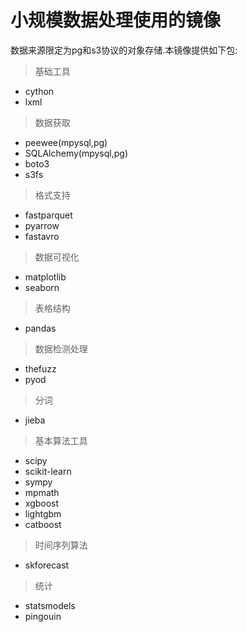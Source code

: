 # 小规模数据处理使用的镜像

数据来源限定为pg和s3协议的对象存储.本镜像提供如下包:

>基础工具

+ cython
+ lxml

> 数据获取

+ peewee(mpysql,pg)
+ SQLAlchemy(mpysql,pg)
+ boto3
+ s3fs

> 格式支持

+ fastparquet
+ pyarrow
+ fastavro

> 数据可视化

+ matplotlib
+ seaborn

> 表格结构

+ pandas

> 数据检测处理

+ thefuzz
+ pyod

> 分词

+ jieba

> 基本算法工具

+ scipy
+ scikit-learn
+ sympy
+ mpmath
+ xgboost
+ lightgbm
+ catboost

> 时间序列算法

+ skforecast

> 统计

+ statsmodels
+ pingouin
